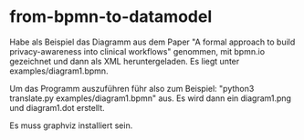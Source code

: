 # from-bpmn-to-datamodel

Habe als Beispiel das Diagramm aus dem Paper "A formal approach to build privacy-awareness into clinical workflows" genommen, mit bpmn.io gezeichnet und dann als XML heruntergeladen.
Es liegt unter examples/diagram1.bpmn.

Um das Programm auszuführen führ also zum Beispiel: "python3 translate.py examples/diagram1.bpmn" aus.
Es wird dann ein diagram1.png und diagram1.dot erstellt.

Es muss graphviz installiert sein.
